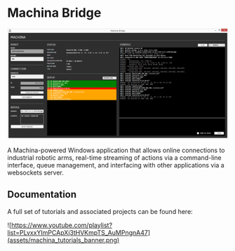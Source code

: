 # Machina Bridge

![](assets/banner.png)

A Machina-powered Windows application that allows online connections to industrial robotic arms, real-time streaming of actions via a command-line interface, queue management, and interfacing with other applications via a websockets server.

## Documentation
A full set of tutorials and associated projects can be found here:

![https://www.youtube.com/playlist?list=PLvxxYImPCApXj3tHVKmpTS_AuMPngnA47](assets/machina_tutorials_banner.png)

